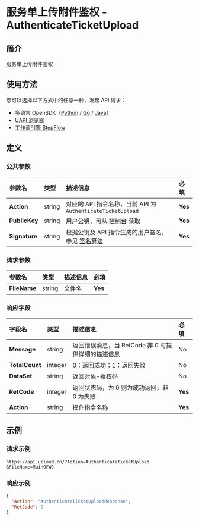 # 服务单上传附件鉴权 - AuthenticateTicketUpload

## 简介

服务单上传附件鉴权





## 使用方法

您可以选择以下方式中的任意一种，发起 API 请求：
- 多语言 OpenSDK（[Python](https://github.com/ucloud/ucloud-sdk-python3) / [Go](https://github.com/ucloud/ucloud-sdk-go) / [Java](https://github.com/ucloud/ucloud-sdk-java)）
- [UAPI 浏览器](https://console.ucloud.cn/uapi/detail?id=AuthenticateTicketUpload)
- [工作流引擎 StepFlow](https://console.ucloud.cn/stepflow/manage/)

## 定义

### 公共参数

| 参数名 | 类型 | 描述信息 | 必填 |
|:---|:---|:---|:---|
| **Action**     | string  | 对应的 API 指令名称，当前 API 为 `AuthenticateTicketUpload`                        | **Yes** |
| **PublicKey**  | string  | 用户公钥，可从 [控制台](https://console.ucloud.cn/uapi/apikey) 获取                                             | **Yes** |
| **Signature**  | string  | 根据公钥及 API 指令生成的用户签名，参见 [签名算法](api/summary/signature.md)  | **Yes** |

### 请求参数

| 参数名 | 类型 | 描述信息 | 必填 |
|:---|:---|:---|:---|
| **FileName** | string | 文件名 |**Yes**|

### 响应字段

| 字段名 | 类型 | 描述信息 | 必填 |
|:---|:---|:---|:---|
| **Message** | string | 返回错误消息，当 RetCode 非 0 时提供详细的描述信息 |No|
| **TotalCount** | integer | 0：返回成功；1：返回失败 |No|
| **DataSet** | string | 返回对象-授权码 |No|
| **RetCode** | integer | 返回状态码，为 0 则为成功返回，非 0 为失败 |**Yes**|
| **Action** | string | 操作指令名称 |**Yes**|




## 示例

### 请求示例
    
```
https://api.ucloud.cn/?Action=AuthenticateTicketUpload
&FileName=MuiHOFWJ
```

### 响应示例
    
```json
{
  "Action": "AuthenticateTicketUploadResponse",
  "RetCode": 0
}
```




